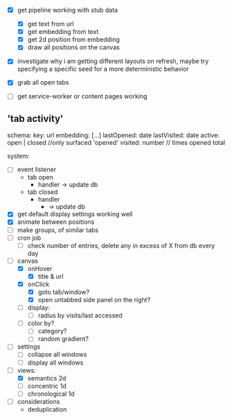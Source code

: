 - [x] get pipeline working with stub data
    - [x] get text from url
    - [x] get embedding from text
    - [x] get 2d position from embedding
    - [x] draw all positions on the canvas
- [x] investigate why i am getting different layouts on refresh, maybe try specifying a specific seed for a more deterministic behavior
- [x] grab all open tabs

- [ ] get service-worker or content pages working
<!-- - [ ] get the 'pipeline' to initialize when the extension in active
- [ ] get 'listener' to listen for tab activity (open/closed) while extension active -->

'tab activity'
---------------

schema:
    key: url
    embedding: [...]
    lastOpened: date
    lastVisited: date
    active: open | closed //only surfaced 'opened'
    visited: number // times opened total

system:
- [ ] event listener
    - tab open
        - handler
            -> update db
    - tab closed
        - handler
            - -> update db
- [x] get default display settings working well
- [x] animate between positions
- [ ] make groups, of similar tabs
- [ ] cron job
    - [ ] check number of entries, delete any in excess of X from db every day
- [ ] canvas
    - [x] onHover
        -[x]  title & url
    - [x] onClick
        - [x] goto tab/window?
        - [x] open untabbed side panel on the right?
    - [ ] display:
        - [ ] radius by visits/last accessed
    - [ ] color by? 
        - [ ] category?
        - [ ] random gradient?
- [ ] settings
    - [ ] collapse all windows
    - [ ] display all windows
- [ ] views:
    - [x] semantics 2d
    - [ ] concentric 1d
    - [ ] chronological 1d

- [ ] considerations
    - deduplication

